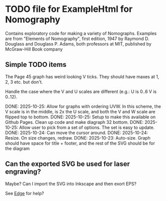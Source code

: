 # TODO file for ExampleHtml for Nomography

Contains exploratory code for making a variety of Nomographs. Examples are from "Elements of Nomography", first edition, 1947 by Raymond D. Douglass and Douglass P. Adams, both professors at MIT, published by McGraw-Hill Book company

## Simple TODO items

The Page 45 graph has weird looking V ticks. They should have maxes at 1, 2, 3 etc. but don't.

Handle the case where the V and U scales are different (e.g.: U is 0..6 V is 0..12).

DONE: 2025-10-25: Allow for graphs with ordering UVW. In this scheme, the V scale is in the middle, is 2x the U scale, and both the V and W scale are flipped top to bottom.
DONE: 2025-10-25: Setup to make this available on Github Pages. Clean up code and make diagraph 32 bottom.
DONE: 2025-10-25: Allow user to pick from a set of options. The set is easy to update.
DONE: 2025-10-24: Can move the cursor around.
DONE: 2025-10-24: Resize. On size changes, redraw.
DONE: 2025-10-23: Auto-size. Graph should have space for title + footer, and the rest of the SVG should be for the diagram

## Can the exported SVG be used for laser engraving?

Maybe? Can I import the SVG into Inkscape and then exort EPS?

See [Edge](https://blogs.windows.com/msedgedev/2024/07/11/seamless-svg-copy-paste-on-the-web/) for help?